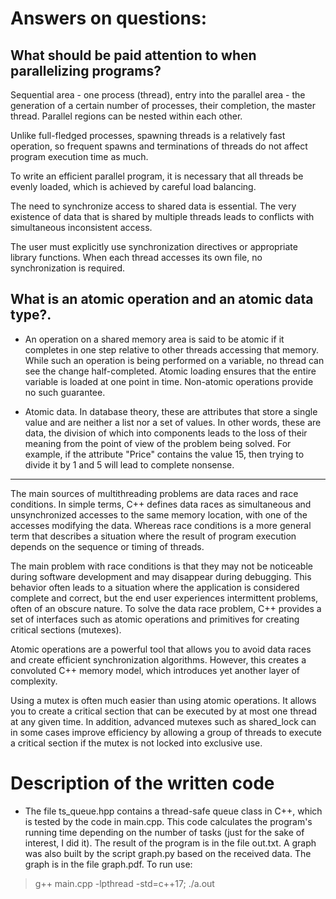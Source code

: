 # Answers on questions: #
## What should be paid attention to when parallelizing programs? ##

Sequential area - one process (thread), entry into the parallel area - the generation of a certain number of processes, their completion, the master thread. Parallel regions can be nested within each other.

Unlike full-fledged processes, spawning threads is a relatively fast operation, so frequent spawns and terminations of threads do not affect program execution time as much.

To write an efficient parallel program, it is necessary that all threads be evenly loaded, which is achieved by careful load balancing.

The need to synchronize access to shared data is essential. The very existence of data that is shared by multiple threads leads to conflicts with simultaneous inconsistent access.

The user must explicitly use synchronization directives or appropriate library functions. When each thread accesses its own file, no synchronization is required.

## What is an atomic operation and an atomic data type?. ##

* An operation on a shared memory area is said to be atomic if it completes in one step relative to other threads accessing that memory. While such an operation is being performed on a variable, no thread can see the change half-completed. Atomic loading ensures that the entire variable is loaded at one point in time. Non-atomic operations provide no such guarantee.

* Atomic data. In database theory, these are attributes that store a single value and are neither a list nor a set of values. In other words, these are data, the division of which into components leads to the loss of their meaning from the point of view of the problem being solved. For example, if the attribute "Price" contains the value 15, then trying to divide it by 1 and 5 will lead to complete nonsense.

-------------------------------------------------------------------------------------------

The main sources of multithreading problems are data races and race conditions. In simple terms, C++ defines data races as simultaneous and unsynchronized accesses to the same memory location, with one of the accesses modifying the data. Whereas race conditions is a more general term that describes a situation where the result of program execution depends on the sequence or timing of threads.

The main problem with race conditions is that they may not be noticeable during software development and may disappear during debugging. This behavior often leads to a situation where the application is considered complete and correct, but the end user experiences intermittent problems, often of an obscure nature. To solve the data race problem, C++ provides a set of interfaces such as atomic operations and primitives for creating critical sections (mutexes).

Atomic operations are a powerful tool that allows you to avoid data races and create efficient synchronization algorithms. However, this creates a convoluted C++ memory model, which introduces yet another layer of complexity.

Using a mutex is often much easier than using atomic operations. It allows you to create a critical section that can be executed by at most one thread at any given time. In addition, advanced mutexes such as shared_lock can in some cases improve efficiency by allowing a group of threads to execute a critical section if the mutex is not locked into exclusive use.

# Description of the written code #

* The file ts_queue.hpp contains a thread-safe queue class in C++, which is tested by the code in main.cpp. This code calculates the program's running time depending on the number of tasks (just for the sake of interest, I did it). The result of the program is in the file out.txt. A graph was also built by the script graph.py based on the received data. The graph is in the file graph.pdf. To run use:
> g++ main.cpp -lpthread -std=c++17; ./a.out
